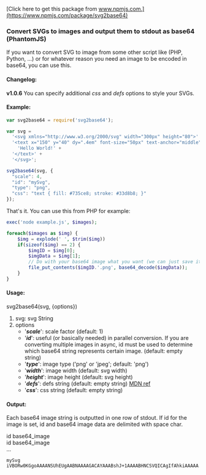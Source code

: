 [Click here to get this package from www.npmjs.com.](https://www.npmjs.com/package/svg2base64)

### Convert SVGs to images and output them to stdout as base64 (PhantomJS)

If you want to convert SVG to image from some other script like (PHP, Python, ...) or for whatever reason you need an image to be encoded in base64, you can use this.

#### Changelog:
**v1.0.6** You can specify additional _css_ and _defs_ options to style your SVGs.

#### Example:
```javascript
var svg2base64 = require('svg2base64');

var svg =
  '<svg xmlns="http://www.w3.org/2000/svg" width="300px" height="80">' + 
  '<text x="150" y="40" dy=".4em" font-size="50px" text-anchor="middle">' +
    'Hello World!' +
  '</text>' + 
  '</svg>';                         

svg2base64(svg, {
  "scale": 4,
  "id": "mySvg",
  "type": "png",
  "css": "text { fill: #735ce8; stroke: #33d8b8; }"
});         
```

That's it.
You can use this from PHP for example:

```php
exec('node example.js', $images);

foreach($images as $img) {
	$img = explode(' ', $trim($img))
	if(sizeof($img) == 2) {
		$imgID = $img[0];
		$imgData = $img[1];
		// Do with your base64 image what you want (we can just save it)
		file_put_contents($imgID.'.png', base64_decode($imgData));
	}
}
```

#### Usage:
svg2base64(svg, {options})

1. svg: svg String
2. options
	* '**_scale_**':  scale factor (default: 1)
	* '**_id_**':     useful (or basically needed) in parallel conversion. If you are converting multiple images in async, id must be used to determine which base64 string represents certain image. (default: empty string)
	* '**_type_**':   image type ('png' or 'jpeg'; default: 'png')
	* '**_width_**':  image width (default: svg width)
	* '**_height_**': image height (default: svg height)
	* '**_defs_**':    defs string (default: empty string) [MDN ref](https://developer.mozilla.org/en-US/docs/Web/SVG/Element/defs)
	* '**_css_**':     css string (default: empty string)

#### Output:
Each base64 image string is outputted in one row of stdout. If id for the image is set, id and base64 image data are delimited with space char.

id base64_image<br />
id base64_image<br />
...

```
mySvg iVBORw0KGgoAAAANSUhEUgAABNAAAAGACAYAAABshJ+1AAAABHNCSVQICAgIfAhkiAAAAA...
```


